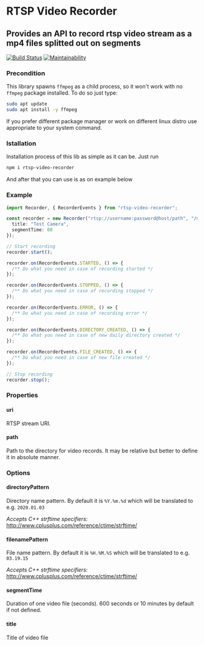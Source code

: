 # RTSP Video Recorder

## Provides an API to record rtsp video stream as a mp4 files splitted out on segments

[![Build Status](https://travis-ci.com/boonya/rtsp-video-recorder.svg?branch=master)](https://travis-ci.com/boonya/rtsp-video-recorder)
[![Maintainability](https://api.codeclimate.com/v1/badges/3f1bb7b44468808daac0/maintainability)](https://codeclimate.com/github/boonya/rtsp-video-recorder/maintainability)

### Precondition

This library spawns `ffmpeg` as a child process, so it won't work with no `ffmpeg` package installed.
To do so just type:

```bash
sudo apt update
sudo apt install -y ffmpeg
```

If you prefer different package manager or work on different linux distro use appropriate to your system command.

### Istallation

Installation process of this lib as simple as it can be. Just run

```bash
npm i rtsp-video-recorder
```

And after that you can use is as on example below

### Example

```ts
import Recorder, { RecorderEvents } from "rtsp-video-recorder";

const recorder = new Recorder("rtsp://username:password@host/path", "/media/Recorder", {
  title: "Test Camera",
  segmentTime: 60
});

// Start recording
recorder.start();

recorder.on(RecorderEvents.STARTED, () => {
  /** Do what you need in case of recording started */
});

recorder.on(RecorderEvents.STOPPED, () => {
  /** Do what you need in case of recording stopped */
});

recorder.on(RecorderEvents.ERROR, () => {
  /** Do what you need in case of recording error */
});

recorder.on(RecorderEvents.DIRECTORY_CREATED, () => {
  /** Do what you need in case of new daily directory created */
});

recorder.on(RecorderEvents.FILE_CREATED, () => {
  /** Do what you need in case of new file created */
});

// Stop recording
recorder.stop();
```

### Properties

#### uri

RTSP stream URI.

#### path

Path to the directory for video records.
It may be relative but better to define it in absolute manner.

### Options

#### directoryPattern

Directory name pattern. By default it is `%Y.%m.%d` which will be translated to e.g. `2020.01.03`

_Accepts C++ strftime specifiers:_ http://www.cplusplus.com/reference/ctime/strftime/

#### filenamePattern

File name pattern. By default it is `%H.%M.%S` which will be translated to e.g. `03.19.15`

_Accepts C++ strftime specifiers:_ http://www.cplusplus.com/reference/ctime/strftime/

#### segmentTime

Duration of one video file (seconds).
600 seconds or 10 minutes by default if not defined.

#### title

Title of video file

